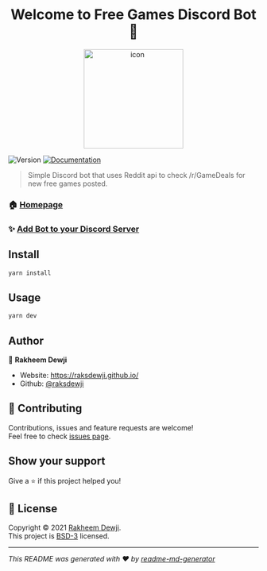 <h1 align="center">Welcome to Free Games Discord Bot 👋</h1>

<p align="center">
  <img src="https://raw.githubusercontent.com/raksdewji/free-games-discord-bot/master/assets/bot%20icon.png" 
  alt="icon" width="200px" height="200px"/>
</p>

<p>
  <img alt="Version" src="https://img.shields.io/badge/version-1.0-blue.svg?cacheSeconds=2592000" />
  <a href="https://github.com/raksdewji/free-games-discord-bot#readme" target="_blank">
    <img alt="Documentation" src="https://img.shields.io/badge/documentation-yes-brightgreen.svg" />
  </a>
</p>

> Simple Discord bot that uses Reddit api to check /r/GameDeals for new free games posted.

### 🏠 [Homepage](https://github.com/raksdewji/free-games-discord-bot#readme)
### ✨ [Add Bot to your Discord Server](https://discord.com/oauth2/authorize?client_id=791791586731884606&scope=bot)

## Install

```sh
yarn install
```

## Usage

```sh
yarn dev
```

## Author

👤 **Rakheem Dewji**

* Website: https://raksdewji.github.io/
* Github: [@raksdewji](https://github.com/raksdewji)

## 🤝 Contributing

Contributions, issues and feature requests are welcome!<br />Feel free to check [issues page](https://github.com/raksdewji/free-games-discord-bot/issues). 

## Show your support

Give a ⭐️ if this project helped you!

## 📝 License

Copyright © 2021 [Rakheem Dewji](https://github.com/raksdewji).<br />
This project is [BSD-3](https://github.com/raksdewji/free-games-discord-bot/blob/master/LICENSE) licensed.

***
_This README was generated with ❤️ by [readme-md-generator](https://github.com/kefranabg/readme-md-generator)_
